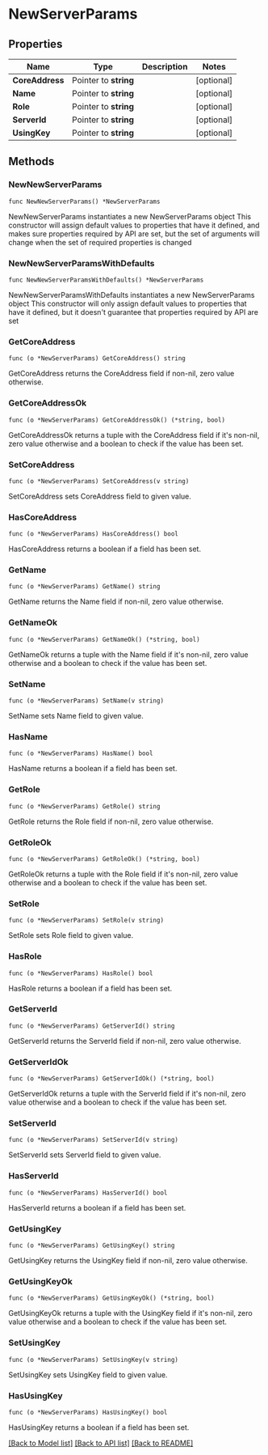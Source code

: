 # NewServerParams

## Properties

Name | Type | Description | Notes
------------ | ------------- | ------------- | -------------
**CoreAddress** | Pointer to **string** |  | [optional] 
**Name** | Pointer to **string** |  | [optional] 
**Role** | Pointer to **string** |  | [optional] 
**ServerId** | Pointer to **string** |  | [optional] 
**UsingKey** | Pointer to **string** |  | [optional] 

## Methods

### NewNewServerParams

`func NewNewServerParams() *NewServerParams`

NewNewServerParams instantiates a new NewServerParams object
This constructor will assign default values to properties that have it defined,
and makes sure properties required by API are set, but the set of arguments
will change when the set of required properties is changed

### NewNewServerParamsWithDefaults

`func NewNewServerParamsWithDefaults() *NewServerParams`

NewNewServerParamsWithDefaults instantiates a new NewServerParams object
This constructor will only assign default values to properties that have it defined,
but it doesn't guarantee that properties required by API are set

### GetCoreAddress

`func (o *NewServerParams) GetCoreAddress() string`

GetCoreAddress returns the CoreAddress field if non-nil, zero value otherwise.

### GetCoreAddressOk

`func (o *NewServerParams) GetCoreAddressOk() (*string, bool)`

GetCoreAddressOk returns a tuple with the CoreAddress field if it's non-nil, zero value otherwise
and a boolean to check if the value has been set.

### SetCoreAddress

`func (o *NewServerParams) SetCoreAddress(v string)`

SetCoreAddress sets CoreAddress field to given value.

### HasCoreAddress

`func (o *NewServerParams) HasCoreAddress() bool`

HasCoreAddress returns a boolean if a field has been set.

### GetName

`func (o *NewServerParams) GetName() string`

GetName returns the Name field if non-nil, zero value otherwise.

### GetNameOk

`func (o *NewServerParams) GetNameOk() (*string, bool)`

GetNameOk returns a tuple with the Name field if it's non-nil, zero value otherwise
and a boolean to check if the value has been set.

### SetName

`func (o *NewServerParams) SetName(v string)`

SetName sets Name field to given value.

### HasName

`func (o *NewServerParams) HasName() bool`

HasName returns a boolean if a field has been set.

### GetRole

`func (o *NewServerParams) GetRole() string`

GetRole returns the Role field if non-nil, zero value otherwise.

### GetRoleOk

`func (o *NewServerParams) GetRoleOk() (*string, bool)`

GetRoleOk returns a tuple with the Role field if it's non-nil, zero value otherwise
and a boolean to check if the value has been set.

### SetRole

`func (o *NewServerParams) SetRole(v string)`

SetRole sets Role field to given value.

### HasRole

`func (o *NewServerParams) HasRole() bool`

HasRole returns a boolean if a field has been set.

### GetServerId

`func (o *NewServerParams) GetServerId() string`

GetServerId returns the ServerId field if non-nil, zero value otherwise.

### GetServerIdOk

`func (o *NewServerParams) GetServerIdOk() (*string, bool)`

GetServerIdOk returns a tuple with the ServerId field if it's non-nil, zero value otherwise
and a boolean to check if the value has been set.

### SetServerId

`func (o *NewServerParams) SetServerId(v string)`

SetServerId sets ServerId field to given value.

### HasServerId

`func (o *NewServerParams) HasServerId() bool`

HasServerId returns a boolean if a field has been set.

### GetUsingKey

`func (o *NewServerParams) GetUsingKey() string`

GetUsingKey returns the UsingKey field if non-nil, zero value otherwise.

### GetUsingKeyOk

`func (o *NewServerParams) GetUsingKeyOk() (*string, bool)`

GetUsingKeyOk returns a tuple with the UsingKey field if it's non-nil, zero value otherwise
and a boolean to check if the value has been set.

### SetUsingKey

`func (o *NewServerParams) SetUsingKey(v string)`

SetUsingKey sets UsingKey field to given value.

### HasUsingKey

`func (o *NewServerParams) HasUsingKey() bool`

HasUsingKey returns a boolean if a field has been set.


[[Back to Model list]](../README.md#documentation-for-models) [[Back to API list]](../README.md#documentation-for-api-endpoints) [[Back to README]](../README.md)


